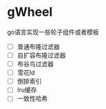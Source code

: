 # gWheel

go语言实现一些轮子组件或者模板

- [ ] 普通布隆过滤器
- [ ] 自扩容布隆过滤器
- [ ] 布谷鸟过滤器
- [ ] 雪花Id
- [ ] 倒排索引
- [ ] lru缓存
- [ ] 一致性哈希